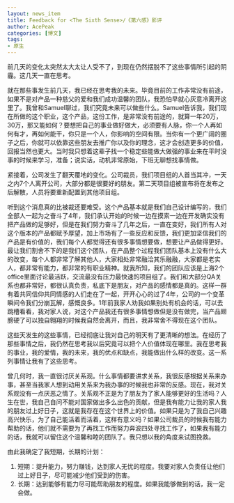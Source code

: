 ```yaml
---
layout: news_item
title: Feedback for <The Sixth Sense>/《第六感》影评
author: AcePeak
categories: [博文]
tags: 
- 原生
---
```


前几天的变化太突然太大太让人受不了，到现在仍然摆脱不了这些事情所引起的阴霾。这几天一直在思考。 


就在那些事发生前几天，我已经在思考我的未来。毕竟目前的工作非常没有前途，如果不是对产品一种慈父的爱和我们成功温馨的团队，我恐怕早就心灰意冷离开这里了。我曾和Samuel聊过，我们究竟未来可以做些什么。Samuel告诉我，我们现在所做的这个职业，这个产品，这份工作，是非常没有前途的，就算一年20万，30万，那又能如何？要想把自己的事业做好做大，必须要有人脉，你一个人再如何有才，再如何能干，你只是一个人，你影响的空间有限。当你有一个更广阔的圈子之后，你就可以依靠这些朋友去推广你以及你的理念，这才会创造更多的价值，回报当然也更大。当时我只想着这辈子找一个稳定些能做大做强的事业来在平时没事的时候来学习，准备；说实话，动机非常原始，下班无聊想找事情做。 


紧接着，公司发生了翻天覆地的变化。公司裁员，我们项目组的人首当其冲，一天之内7个人离开公司，大部分都是很要好的朋友。第二天项目组被宣布将在发布之后解散，人员将要重新配置到其他项目组。 


听到这个消息真的比被裁还要难受。这个产品基本就是我们自己设计编写的，我们全部人一起为之奋斗了4年，我们承认开始的时候一边在摸索一边在开发确实没有把产品做的足够好，但是在我们努力奋斗了几年之后，一直在变好，我们所有人对这个版本的产品都赋予厚望，加上市场有了一些反应和反馈，我们更加坚信我们的产品是有价值的，我们每个人都觉得还有很多事情想要做，想要让产品做得更好。最让我们割舍不下的是我们这个团队，在产品整个过程我们团队基本上没有什么大的改变，每个人都非常了解其他人，大家相处非常融洽其乐融融，大家都是老实人，都非常有能力，都非常的有职业精神。就我所知，我们的团队应该是上海2个office里面讨论最活跃，交流最没有压力最快速的项目组了。我们和大部分QA关系也都非常好，都很认真负责，私底下是朋友，对产品的感情都是真的。这样一群有着共同信仰共同情感的人们走在了一起，开开心心的过了4年，公司的一个变革瞬间令我们分崩瓦解，感慨良多。1年前我家人劝我如果别处有机会的话，可以去跳槽看看，我对家人说，对这个产品我还有很多事情想做但是没有做完，当产品翅膀硬了可以独自翱翔的时候我自然会离开，而且，我非常舍不得现在这个团队。 


这些天发生的这些事情，已经彻底让我对自己的明天有了更清晰的想法。在经历了那些事情之后，我仍然在思考我以后究竟可以把个人价值体现在哪里。我在思考我的事业，我的爱情，我的未来，我的优点和缺点，我能做出什么样的改变。这一系列事情让我有了这些思考。 


曾几何时，我一直很讨厌关系观。什么事情都要讲求关系，我很反感根据关系来办事，甚至当我家人想到动用关系来为我办事的时候我也非常的反感。现在，我对关系观没有一点厌恶之情了。关系观不正是为了朋友为了家人能够更好的生活吗？人生在世，我自己自问不能对国家做出多么出色的贡献，但是我有能力让我的家人我的朋友过上好日子，这就是我存在在这个世界上的价值。如果只是为了我自己兴趣高兴快乐，为了自己能活着而活着，这样有意义吗？如果公司裁员的时候我有能力帮助的话，他们就不需要为了再找工作而努力奔波四处寻找工作了，如果我有能力的话，我就可以留住这个温馨和睦的团队了。我只想以我的角度来试图挽救。 


由此我确定了我短期，长期的计划： 
1. 短期：提升能力，努力赚钱，达到家人无忧的程度。我要对家人负责任让他们过上好日子，尽可能减少他们受到的伤害。 
2. 长期：达到能够有能力尽可能帮助朋友的程度。如果我能够做到的话，我一定会做。
